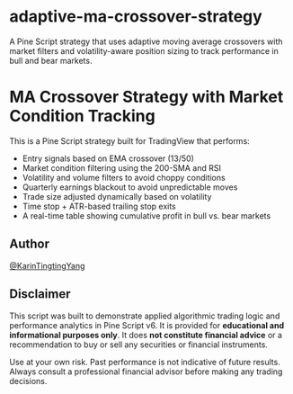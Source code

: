 # adaptive-ma-crossover-strategy
A Pine Script strategy that uses adaptive moving average crossovers with market filters and volatility-aware position sizing to track performance in bull and bear markets.

# MA Crossover Strategy with Market Condition Tracking

This is a Pine Script strategy built for TradingView that performs:
- Entry signals based on EMA crossover (13/50)
- Market condition filtering using the 200-SMA and RSI
- Volatility and volume filters to avoid choppy conditions
- Quarterly earnings blackout to avoid unpredictable moves
- Trade size adjusted dynamically based on volatility
- Time stop + ATR-based trailing stop exits
- A real-time table showing cumulative profit in bull vs. bear markets

## Author
[@KarinTingtingYang](https://github.com/KarinTingtingYang)

## Disclaimer
This script was built to demonstrate applied algorithmic trading logic and performance analytics in Pine Script v6. It is provided for **educational and informational purposes only**. It does **not constitute financial advice** or a recommendation to buy or sell any securities or financial instruments. 

Use at your own risk. Past performance is not indicative of future results. Always consult a professional financial advisor before making any trading decisions.
